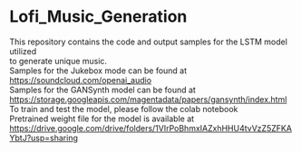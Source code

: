 # Lofi_Music_Generation </br>
This repository contains the code and output samples for the LSTM model utilized </br>
to generate unique music.</br>
Samples for the Jukebox mode can be found at https://soundcloud.com/openai_audio </br>
Samples for the GANSynth model can be found at https://storage.googleapis.com/magentadata/papers/gansynth/index.html </br>
To train and test the model, please follow the colab notebook </br>
Pretrained weight file for the model is available at https://drive.google.com/drive/folders/1VIrPoBhmxIAZxhHHU4tvVzZ5ZFKAYbtJ?usp=sharing

